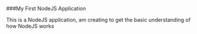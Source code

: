 ###My First NodeJS Application

This is a NodeJS application, am creating to get the basic understanding of how NodeJS works